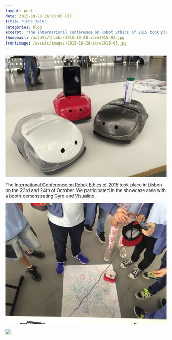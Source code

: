 ```yaml
---
layout: post
date: 2015-10-28 16:00:00 UTC
title: "ICRE 2015"
categories: blog
excerpt: "The International Conference on Robot Ethics of 2015 took place in Lisbon on the 23rd and 24th of October. We participated in the showcase area with a booth demonstrating Gyro and Visualino."
thumbnail: /assets/thumbs/2015-10-28-icre2015-03.jpg
frontimage: /assets/images/2015-10-28-icre2015-03.jpg
---
```


![](/assets/images/2015-10-28-icre2015-01.jpg)

The [International Conference on Robot Ethics of 2015][1] took place in Lisbon on the 23rd and 24th of October. We participated in the showcase area with a booth demonstrating [Gyro][2] and [Visualino][3].

![](/assets/images/2015-10-28-icre2015-02.jpg)

![](/assets/images/2015-10-28-icre2015-03.jpg)

[1]: http://icre2015.com/
[2]: https://www.youtube.com/watch?v=Bj-s6yr4b28
[3]: http://visualino.cc
